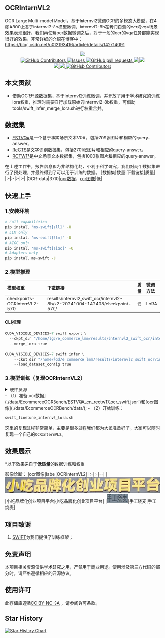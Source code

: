 ## OCRInternVL2

OCR Large Multi-model Model，基于Internvl2微调OCR的多模态大模型，在4张A800上基于internvl2-8b模型微调。internvl2-8b在我们自测的ocr的vqa场景效果表现很好，我们再使用ocr数据微调之后，对于一般的ocr的vqa任务都能实现很好的效果。非常详细的介绍在博客中：https://blog.csdn.net/u012193416/article/details/142714091

 <p align="center">
      <a href='https://github.com/leeguandong/OCRInternVL2'>
            <img src='https://img.shields.io/badge/Project-Page-Green'>
      </a>
      </br>
      <a href="https://github.com/leeguandong/OCRInternVL2/graphs/contributors">
        <img alt="GitHub Contributors" src="https://img.shields.io/github/contributors/leeguandong/OCRInternVL2" />
      </a>
      <a href="https://github.com/leeguandong/OCRInternVL2/issues">
        <img alt="Issues" src="https://img.shields.io/github/issues/leeguandong/OCRInternVL2?color=0088ff" />
      </a>
      <a href="https://github.com/leeguandong/OCRInternVL2/pulls">
        <img alt="GitHub pull requests" src="https://img.shields.io/github/issues-pr/leeguandong/OCRInternVL2?color=0088ff" />
      </a>
      <a href=href="https://github.com/leeguandong/OCRInternVL2/stargazers">
        <img src="https://img.shields.io/github/stars/leeguandong/OCRInternVL2?color=ccf">
      </a>
      <a href=href="https://github.com/leeguandong/OCRInternVL2">
        <img src="https://img.shields.io/github/repo-size/leeguandong/OCRInternVL2.svg?style=flat-square">
      </a>
      </br>
      <a href=href="https://github.com/leeguandong/OCRInternVL2">
        <img src="https://visitor-badge.laobi.icu/badge?page_id=https://github.com/leeguandong/OCRInternVL2">
      </a>
      <a href=href="https://github.com/leeguandong/OCRInternVL2">
        <img src="https://img.shields.io/github/last-commit/leeguandong/OCRInternVL2">
      </a>
      <a href="https://github.com/leeguandong/OCRInternVL2/blob/main/LICENSE">
        <img alt="GitHub Contributors" src="https://img.shields.io/badge/License-CC%20BY--NC--SA%204.0-lightgrey.svg" />
      </a>
  </p>

## 本文贡献

- 借助OCR开源数据集，基于internvl2训练微调，并开放了用于学术研究的训练lora权重，推理时需要自行加载原始的internvl2-8b权重，可借助tools/swift_infer_merge_lora.sh进行权重合并。
## 数据集

- [ESTVQA](https://github.com/xinke-wang/EST-VQA)是一个基于事实场景文本VQA，包括709张图片和相应的query-answer。
- [ReCTS](https://rrc.cvc.uab.es/?ch=12)是文字识别数据集，包括2701张图片和相应的query-answer。
- [RCTW17](https://rctw.vlrlab.net/dataset)是中文场景文本数据集，包括1000张图片和相应的query-answer。

在上述工作中，报告信息都为非结构化的，不利于科学研究。我们对两个数据集进行了预处理，并最终得到了可以用于训练的数据。
|数据集|数量|下载链接|质量|
|:-|:-|:-|:-|
|OCR-data|3710|[ocr数据](./data/EcommerceOCRBench/ESTVQA_cn_rectw17_ocr_swift.jsonl)、[ocr图像](./data/EcommerceOCRBench/data/)|低|


## 快速上手

### 1.安装环境
```bash
# Full capabilities
pip install 'ms-swift[all]' -U
# LLM only
pip install 'ms-swift[llm]' -U
# AIGC only
pip install 'ms-swift[aigc]' -U
# Adapters only
pip install ms-swift -U
```
### 2.模型推理

|模型权重|下载链接|质量|微调方法|
|:-|:-|:-|:-|
|checkpoints-OCRInternVL2-570|results/internvl2_swift_ocr/internvl2-8b/v2-20241004-142408/checkpoint-570/|低|LoRA|

#### CLI推理

```python
CUDA_VISIBLE_DEVICES=7 swift export \
  --ckpt_dir "/home/lgd/e_commerce_lmm/results/internvl2_swift_ocr/internvl2-8b/v2-20241004-142408/checkpoint-570/" \
  --merge_lora true

CUDA_VISIBLE_DEVICES=7 swift infer \
    --ckpt_dir "/home/lgd/e_commerce_lmm/results/internvl2_swift_ocr/internvl2-8b/v2-20241004-142408/checkpoint-570-merged/" \
    --load_dataset_config true
```
### 3.模型训练（复现OCRInternVL2）

<details>
  <summary>硬件资源</summary>
  <p>* 实验在A800 (4X, 80GB)上进行</p>
</details>
- （1）准备[ocr数据](./data/EcommerceOCRBench/ESTVQA_cn_rectw17_ocr_swift.jsonl)和[ocr图像](./data/EcommerceOCRBench/data/);
- （2）开始训练：

```bash
swift_finetune_internvl_lora.sh
```
这里的复现过程非常简单，主要是很多过程我们都为大家准备好了，大家可以随时复现一个自己的`OCRInternVL2`。

## 效果展示

*以下效果来自于**低质量**的数据训练和权重

影像诊断：
|ocr图像|label|OCRInternVL2|
|:-|:-|--|
|![](./data/test/train_ReCTS_015173_1.png)|小吃品牌化创业项目平台|小吃品牌化创业项目平台|
|![](./data/test/train_ReCTS_016409_18.png)|手工烧麦|手工烧麦|

## 项目致谢

1. [SWIFT](https://github.com/modelscope/swift)为我们提供了训练框架；

## 免责声明

本项目相关资源仅供学术研究之用，严禁用于商业用途。使用涉及第三方代码的部分时，请严格遵循相应的开源协议。

## 使用许可

此存储库遵循[CC BY-NC-SA](https://creativecommons.org/licenses/by-nc-sa/4.0/) ，请参阅许可条款。

## Star History

<a href="https://star-history.com/#leeguandong/OCRInternVL2&Date">

  <picture>
    <source media="(prefers-color-scheme: dark)" srcset="https://api.star-history.com/svg?repos=leeguandong/OCRInternVL2&type=Date&theme=dark" />
    <source media="(prefers-color-scheme: light)" srcset="https://api.star-history.com/svg?repos=leeguandong/OCRInternVL2&type=Date" />
    <img alt="Star History Chart" src="https://api.star-history.com/svg?repos=leeguandong/OCRInternVL2&type=Date" />
  </picture>

</a>
